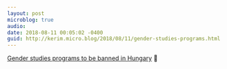 ```yaml
---
layout: post
microblog: true
audio: 
date: 2018-08-11 00:05:02 -0400
guid: http://kerim.micro.blog/2018/08/11/gender-studies-programs.html
---
```

[Gender studies programs to be banned in Hungary](http://hungarianfreepress.com/2018/08/10/gender-studies-programs-to-be-banned-in-hungary/) 🤬
